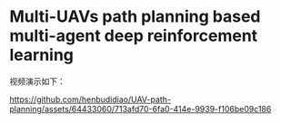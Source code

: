 # Multi-UAVs path planning based multi-agent deep reinforcement learning
视频演示如下：

https://github.com/henbudidiao/UAV-path-planning/assets/64433060/713afd70-6fa0-414e-9939-f106be09c186

